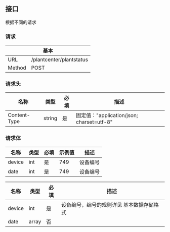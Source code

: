 ## 接口

根据不同的请求

### 请求
<table>

<thead>
<tr>
<th colspan="2">基本</th>
</tr>
</thead>
<tbody>

<tr>
<td>URL</td> <td>/plantcenter/plantstatus</td>
</tr>

<tr>
<td>Method</td> <td>POST</td>
</tr>

</tbody>
</table>


### 请求头


| 名称         | 类型   | 必填 | 描述                                      |
| ------------ | ------ | ---- | ----------------------------------------- |
| Content-Type | string | 是   | 固定值："application/json; charset=utf-8" |



### 请求体

| 名称   | 类型 | 必填 | 示例值 | 描述     |
| ------ | ---- | ---- | ------ | -------- |
| device | int  | 是   | 749  | 设备编号  |
| date | int  | 是   | 749  | 设备编号 <br/> |


<table>
<thead>
<tr> <th>名称</th> <th>类型</th> <th>必填</th> <th>描述</th> </tr>
</thead>
<tbody>
<tr>
<td>device</td> <td>int</td> <td>是</td>
<td>
设备编号，编号的规则详见 <a link="../data/database.md">基本数据存储格式</a>
</td>
</tr>
<tr>
<td>date</td> <td>array</td> <td>否</td>
<td>
</td>
</tr>
</tbody>
</table>
